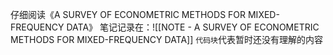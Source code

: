 仔细阅读《A SURVEY OF ECONOMETRIC METHODS FOR MIXED-FREQUENCY DATA》
笔记记录在：![[NOTE - A SURVEY OF ECONOMETRIC METHODS FOR MIXED-FREQUENCY DATA]]
`代码块`代表暂时还没有理解的内容